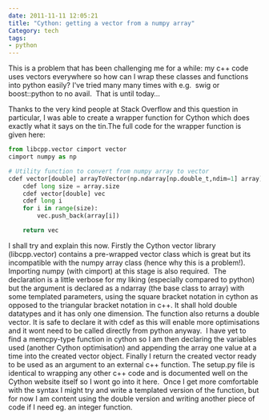 ```yaml
---
date: 2011-11-11 12:05:21
title: "Cython: getting a vector from a numpy array"
Category: tech
tags:
- python
---
```




 This is a problem that has been challenging me for a while: my c++ code uses vectors everywhere so how can I wrap these classes and functions into python easily? I've tried many many times with e.g.  swig or boost::python to no avail. 
That is until today…

<!--more-->

Thanks to the very kind people at Stack Overflow and this question in particular, I was able to create a wrapper function for Cython which does exactly what it says on the tin.The full code for the wrapper function is given here:

```python
from libcpp.vector cimport vector
cimport numpy as np

# Utility function to convert from numpy array to vector
cdef vector[double] arrayToVector(np.ndarray[np.double_t,ndim=1] array):
    cdef long size = array.size
    cdef vector[double] vec
    cdef long i
    for i in range(size):
        vec.push_back(array[i])

    return vec
```

I shall try and explain this now. Firstly the Cython vector library (libcpp.vector) contains a pre-wrapped vector class which is great but its incompatible with the numpy array class (hence why this is a problem!). Importing numpy (with cimport) at this stage is also required. 
The declaration is a little verbose for my liking (especially compared to python) but the argument is declared as a ndarray (the base class to array) with some templated parameters, using the square bracket notation in cython as opposed to the triangular bracket notation in c++. It shall hold double datatypes and it has only one dimension. The function also returns a double vector. It is safe to declare it with cdef as this will enable more optimisations and it wont need to be called directly from python anyway. 
I have yet to find a memcpy-type function in cython so I am then declaring the variables used (another Cython optimisation) and appending the array one value at a time into the created vector object. Finally I return the created vector ready to be used as an argument to an external c++ function.
The setup.py file is identical to wrapping any other c++ code and is documented well on the Cython website itself so I wont go into it here. 
Once I get more comfortable with the syntax I might try and write a templated version of the function, but for now I am content using the double version and writing another piece of code if I need eg. an integer function.
